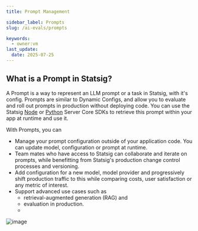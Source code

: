 ```yaml
---
title: Prompt Management

sidebar_label: Prompts
slug: /ai-evals/prompts

keywords:
  - owner:vm
last_update:
  date: 2025-07-25
---
```



## What is a Prompt in Statsig?
A Prompt is a way to represent an LLM prompt or a task in Statsig, with it's config. Prompts are similar to Dynamic Configs, and allow you to evaluate and roll out prompts in production without deploying code. You can use the Statsig [Node](/server-core/node-core#getting-a-prompt) or [Python](/server-core/python-core/#getting-a-prompt) Server Core SDKs to retrieve this prompt within your app at runtime and use it. 

With Prompts, you can 
- Manage your prompt configuration outside of your application code. You can update model, configuration or prompt at runtime. 
- Team mates who have access to Statsig can collaborate and iterate on prompts, while benefitting from Statsig's production change control processes and versioning. 
- Add configuration for a new model, model provider and progressively shift production traffic to this while comparing costs, user satisfaction or any metric of interest. 
- Support advanced use cases such as
   - retrieval-augmented generation (RAG) and
   - evaluation in production.
   - 
<img alt="image" src="https://github.com/user-attachments/assets/77256d12-0d3f-4caa-8fa7-3719517af4eb" />
